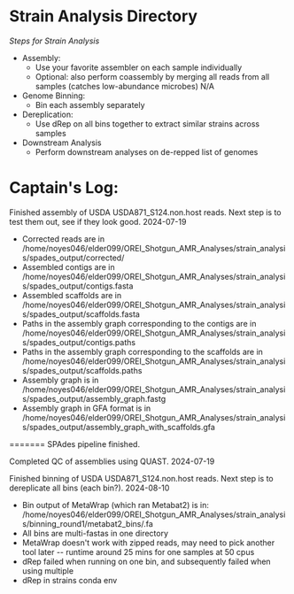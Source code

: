 # Strain Analysis Directory

*Steps for Strain Analysis*
- Assembly:
  - Use your favorite assembler on each sample individually
  - Optional: also perform coassembly by merging all reads from all samples (catches low-abundance microbes) N/A
- Genome Binning:
  - Bin each assembly separately
- Dereplication:
  - Use dRep on all bins together to extract similar strains across samples
- Downstream Analysis
  - Perform downstream analyses on de-repped list of genomes


# Captain's Log:


Finished assembly of USDA USDA871_S124.non.host reads. Next step is to test them out, see if they look good. 2024-07-19
 
 * Corrected reads are in /home/noyes046/elder099/OREI_Shotgun_AMR_Analyses/strain_analysis/spades_output/corrected/
 * Assembled contigs are in /home/noyes046/elder099/OREI_Shotgun_AMR_Analyses/strain_analysis/spades_output/contigs.fasta
 * Assembled scaffolds are in /home/noyes046/elder099/OREI_Shotgun_AMR_Analyses/strain_analysis/spades_output/scaffolds.fasta
 * Paths in the assembly graph corresponding to the contigs are in /home/noyes046/elder099/OREI_Shotgun_AMR_Analyses/strain_analysis/spades_output/contigs.paths
 * Paths in the assembly graph corresponding to the scaffolds are in /home/noyes046/elder099/OREI_Shotgun_AMR_Analyses/strain_analysis/spades_output/scaffolds.paths
 * Assembly graph is in /home/noyes046/elder099/OREI_Shotgun_AMR_Analyses/strain_analysis/spades_output/assembly_graph.fastg
 * Assembly graph in GFA format is in /home/noyes046/elder099/OREI_Shotgun_AMR_Analyses/strain_analysis/spades_output/assembly_graph_with_scaffolds.gfa

======= SPAdes pipeline finished.

Completed QC of assemblies using QUAST. 2024-07-19

Finished binning of USDA USDA871_S124.non.host reads. Next step is to dereplicate all bins (each bin?). 2024-08-10
 * Bin output of MetaWrap (which ran Metabat2) is in: /home/noyes046/elder099/OREI_Shotgun_AMR_Analyses/strain_analysis/binning_round1/metabat2_bins/.fa
 * All bins are multi-fastas in one directory
 * MetaWrap doesn't work with zipped reads, may need to pick another tool later -- runtime around 25 mins for one samples at 50 cpus
 * dRep failed when running on one bin, and subsequently failed when using multiple
 * dRep in strains conda env

